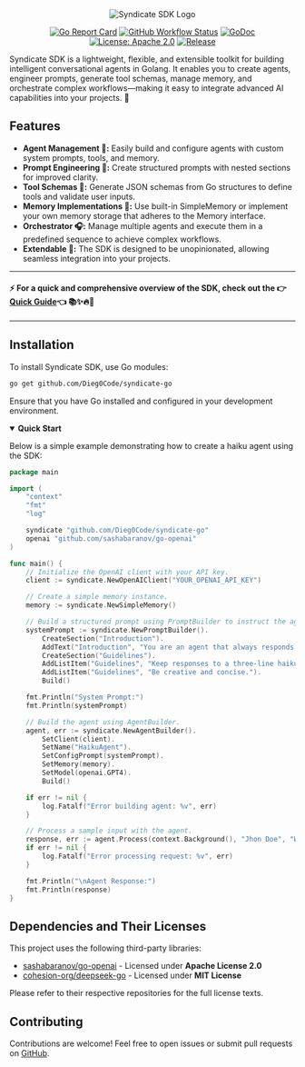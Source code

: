 <div align="center">
  <img src="https://i.imgur.com/e608zH3.png" alt="Syndicate SDK Logo"/>

[![Go Report Card](https://goreportcard.com/badge/github.com/Dieg0Code/syndicate-go)](https://goreportcard.com/report/github.com/Dieg0Code/syndicate-go)
[![GitHub Workflow Status](https://img.shields.io/github/actions/workflow/status/Dieg0Code/syndicate-go/ci.yml?branch=main)](https://github.com/Dieg0Code/syndicate-go/actions)
[![GoDoc](https://godoc.org/github.com/Dieg0Code/syndicate-go?status.svg)](https://pkg.go.dev/github.com/Dieg0Code/syndicate-go)
[![License: Apache 2.0](https://img.shields.io/badge/License-Apache%202.0-blue.svg)](https://opensource.org/licenses/Apache-2.0)
[![Release](https://img.shields.io/github/v/release/Dieg0Code/syndicate-go)](https://github.com/Dieg0Code/syndicate-go/releases)

</div>

Syndicate SDK is a lightweight, flexible, and extensible toolkit for building intelligent conversational agents in Golang. It enables you to create agents, engineer prompts, generate tool schemas, manage memory, and orchestrate complex workflows—making it easy to integrate advanced AI capabilities into your projects. 🚀

## Features

- **Agent Management 🤖:** Easily build and configure agents with custom system prompts, tools, and memory.
- **Prompt Engineering 📝:** Create structured prompts with nested sections for improved clarity.
- **Tool Schemas 🔧:** Generate JSON schemas from Go structures to define tools and validate user inputs.
- **Memory Implementations 🧠:** Use built-in SimpleMemory or implement your own memory storage that adheres to the Memory interface.
- **Orchestrator 🎧:** Manage multiple agents and execute them in a predefined sequence to achieve complex workflows.
- **Extendable 🔐:** The SDK is designed to be unopinionated, allowing seamless integration into your projects.

---

#### ⚡ **For a quick and comprehensive overview of the SDK, check out the 👉[Quick Guide](https://github.com/Dieg0Code/syndicate-go/tree/main/examples/QuickGuide)👈** 📚✨🔥🚀

---

## Installation

To install Syndicate SDK, use Go modules:

```bash
go get github.com/Dieg0Code/syndicate-go
```

Ensure that you have Go installed and configured in your development environment.

<details open>
  <summary><strong>Quick Start</strong></summary>

Below is a simple example demonstrating how to create a haiku agent using the SDK:

```go
package main

import (
	"context"
	"fmt"
	"log"

	syndicate "github.com/Dieg0Code/syndicate-go"
	openai "github.com/sashabaranov/go-openai"
)

func main() {
	// Initialize the OpenAI client with your API key.
	client := syndicate.NewOpenAIClient("YOUR_OPENAI_API_KEY")

	// Create a simple memory instance.
	memory := syndicate.NewSimpleMemory()

	// Build a structured prompt using PromptBuilder to instruct the agent to speak in haiku.
	systemPrompt := syndicate.NewPromptBuilder().
		CreateSection("Introduction").
		AddText("Introduction", "You are an agent that always responds in haiku format.").
		CreateSection("Guidelines").
		AddListItem("Guidelines", "Keep responses to a three-line haiku format (5-7-5 syllables).").
		AddListItem("Guidelines", "Be creative and concise.").
		Build()

	fmt.Println("System Prompt:")
	fmt.Println(systemPrompt)

	// Build the agent using AgentBuilder.
	agent, err := syndicate.NewAgentBuilder().
		SetClient(client).
		SetName("HaikuAgent").
		SetConfigPrompt(systemPrompt).
		SetMemory(memory).
		SetModel(openai.GPT4).
		Build()

	if err != nil {
		log.Fatalf("Error building agent: %v", err)
	}

	// Process a sample input with the agent.
	response, err := agent.Process(context.Background(), "Jhon Doe", "What is the weather like today?")
	if err != nil {
		log.Fatalf("Error processing request: %v", err)
	}

	fmt.Println("\nAgent Response:")
	fmt.Println(response)
}

```

</details>

## Dependencies and Their Licenses

This project uses the following third-party libraries:

- [sashabaranov/go-openai](https://github.com/sashabaranov/go-openai) - Licensed under **Apache License 2.0**
- [cohesion-org/deepseek-go](https://github.com/cohesion-org/deepseek-go) - Licensed under **MIT License**

Please refer to their respective repositories for the full license texts.

## Contributing

Contributions are welcome! Feel free to open issues or submit pull requests on [GitHub](https://github.com/Dieg0Code/syndicate-go).
